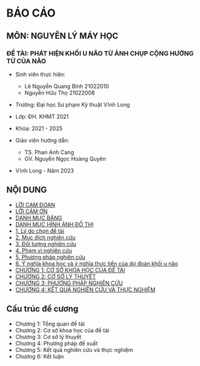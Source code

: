 # BÁO CÁO
## MÔN: NGUYÊN LÝ MÁY HỌC
### ĐỀ TÀI: PHÁT HIỆN KHỐI U NÃO TỪ ẢNH CHỤP CỘNG HƯỞNG TỪ CỦA NÃO

- Sinh viên thực hiện:		
    - Lê Nguyễn Quang Bình	21022010
    - Nguyễn Hữu Thọ		21022008
- Trường: Đại học Sư phạm Kỹ thuật Vĩnh Long
- Lớp: ĐH. KHMT 2021	
- Khóa: 2021 - 2025	
		
- Giáo viên hướng dẫn:	
    - TS. Phan Anh Cang	
    - GV. Nguyễn Ngọc Hoàng Quyên

- Vĩnh Long - Năm 2023

## NỘI DUNG

- [LỜI CAM ĐOAN](#lời-cam-đoan)
- [LỜI CẢM ƠN](#lời-cảm-ơn)
- [DANH MỤC BẢNG](#danh-mục-bảng)
- [DANH MỤC HÌNH ẢNH ĐỒ THỊ](#danh-mục-hình-ảnh-đồ-thị)
- [1. Lý do chọn đề tài](#1-lý-do-chọn-đề-tài)
- [2. Mục đích nghiên cứu](#2-mục-đích-nghiên-cứu)
- [3. Đối tượng nghiên cứu](#3-đối-tượng-nghiên-cứu)
- [4. Phạm vi nghiên cứu](#4-phạm-vi-nghiên-cứu)
- [5. Phương pháp nghiên cứu](#5-phương-pháp-nghiên-cứu)
- [6. Ý nghĩa khoa học và ý nghĩa thực tiển của dự đoán khối u não](#6-ý-nghĩa-khoa-học-và-ý-nghĩa-thực-tiển-của-dự-đoán-khối-u-não)
- [CHƯƠNG 1: CƠ SỞ KHOA HỌC CỦA ĐỀ TÀI](#chương-1-cơ-sở-khoa-học-của-đề-tài)
- [CHƯƠNG 2: CƠ SỞ LÝ THUYẾT](#chương-2-cơ-sở-lý-thuyết)
- [CHƯƠNG 3: PHƯƠNG PHÁP NGHIÊN CỨU](#chương-3-phương-pháp-nghiên-cứu)
- [CHƯƠNG 4: KẾT QUẢ NGHIÊN CỨU VÀ THỰC NGHIỆM](#chương4-kết-quả-nghiên-cứu-và-thực-nghiệm)

## Cấu trúc đề cương
- Chương 1: Tổng quan đề tài
- Chương 2: Cơ sở khoa học của đề tài
- Chương 3: Cơ sở lý thuyết
- Chương 4: Phương pháp đề xuất
- Chương 5: Kết quả nghiên cứu và thực nghiệm
- Chương 6: Kết luận

